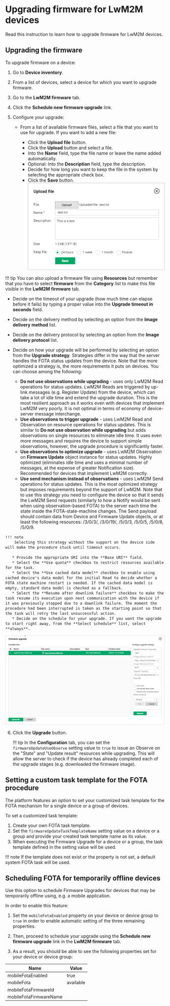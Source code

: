 # Upgrading firmware for LwM2M devices

Read this instruction to learn how to upgrade firmware for LwM2M devices.

## Upgrading the firmware

To upgrade firmware on a device:

1. Go to **Device inventory**.
2. From a list of devices, select a device for which you want to upgrade firmware.
3. Go to the **LwM2M firmware** tab.
4. Click the **Schedule new firmware upgrade** link.
5. Configure your upgrade:

   * From a list of available firmware files, select a file that you want to use for upgrade. If you want to add a new file:

      * Click the **Upload file** button.
      * Click the **Upload** button and select a file.
      * Into the **Name** field, type the file name or leave the name added automatically.
      * Optional: Into the **Description** field, type the description.
      * Decide for how long you want to keep the file in the system by selecting the appropriate check box.
      * Click the **Save** button.
      ![Uploading new firmware file](images/Uploading_firmware_file_for_LwM2M_devices.png "Uploading new firmware file")

!!! tip
    You can also upload a firmware file using **Resources** but remember that you have to select **firmware** from the **Category** list to make this file visible in the **LwM2M firmware** tab.

   * Decide on the timeout of your upgrade (how much time can elapse before it fails) by typing a proper value into the **Upgrade timeout in seconds** field.
   * Decide on the delivery method by selecting an option from the **Image delivery method** list.
   * Decide on the delivery protocol by selecting an option from the **Image delivery protocol** list.
   * Decide on how your upgrade will be performed by selecting an option from the **Upgrade strategy**. Strategies differ in the way that the server handles the FOTA status updates from the device. Note that the more optimized a strategy is, the more requirements it puts on devices. You can choose among the following:

       * **Do not use observations while upgrading** - uses only LwM2M Read operations for status updates. LwM2M Reads are triggered by up-link messages (e.g. Register Update) from the device, which can take a lot of idle time and extend the upgrade duration. This is the most resilient approach as it works even with devices that implement LwM2M very poorly. It is not optimal in terms of economy of device-server message interchange.
       * **Use observations to trigger upgrade** - uses LwM2M Read and Observation on resource operations for status updates. This is similar to **Do not use observation while upgrading** but adds observations on single resources to eliminate idle time. It uses even more messages and requires the device to support simple observations, however, the upgrade procedure is significantly faster.
       * **Use observations to optimize upgrade** - uses LwM2M Observation on **Firmware Update** object instance for status updates. Highly optimized (eliminates idle time and uses a minimal number of messages, at the expense of greater Notification size). Recommended for devices that implement LwM2M correctly.
       * **Use send mechanism instead of observations** - uses LwM2M Send operations for status updates. This is the most optimized strategy but imposes requirements beyond the support of LwM2M. Note that to use this strategy you need to configure the device so that it sends the LwM2M Send requests (similarly to how a Notify would be sent when using observation-based FOTA) to the server each time the state inside the FOTA-state-machine changes. The Send payload should contain data from Device and Firmware Update objects, or at least the following resources: /3/0/3/, /3/0/19/, /5/0/3, /5/0/5, /5/0/8, /5/0/9.

  	!!! note
        Selecting this strategy without the support on the device side will make the procedure stuck until timeout occurs.

       * Provide the appropriate URI into the **Base URI** field.
       * Select the **Use quota** checkbox to restrict resources available for the task.
       * Select the **Use cached data model** checkbox to enable using cached device's data model for the initial Read to decide whether a FOTA state machine restart is needed. If the cached data model is empty, standard data model is checked as a fallback.
       * Select the **Resume after downlink failure** checkbox to make the task resume its execution upon next communication with the device if it was previously stopped due to a downlink failure. The moment the procedure had been interrupted is taken as the starting point so that the task will retry the last unsuccessful action.
       * Decide on the schedule for your upgrade. If you want the upgrade to start right away, from the **Select schedule** list, select **always**.

   ![Upgrading firmware](images/Upgrading_firmware_for_LwM2M_devices.png "Upgrading firmware")

6. Click the **Upgrade** button.

    !!! tip
        In the **Configuration** tab, you can set the ``firmwareUpdateUseObserve`` setting value to ``true`` to issue an Observe on the "State" and "Update result" resources while upgrading. This will allow the server to check if the device has already completed each of the upgrade stages (e.g. downloaded the firmware image).

## Setting a custom task template for the FOTA procedure

The platform features an option to set your customized task template for the FOTA mechanism for a single device or a group of devices.

To set a customized task template:

1. Create your own FOTA task template.
2. Set the ``firmwareUpdateTaskTemplateName`` setting value on a device or a group and provide your created task template name as its value.
3. When executing the Firmware Upgrade for a device or a group, the task template defined in the setting value will be used.

!!! note
    If the template does not exist or the property is not set, a default system FOTA task will be used.

## Scheduling FOTA for temporarily offline devices

Use this option to schedule Firmware Upgrades for devices that may be temporarily offline using, e.g. a mobile application.

In order to enable this feature:

1. Set the ``mobileFotaEnabled`` property on your device or device group to ``true`` in order to enable automatic setting of the three remaining properties.

2. Then, proceed to schedule your upgrade using the **Schedule new firmware upgrade** link in the **LwM2M firmware** tab.

3. As a result, you should be able to see the following properties set for your device or device group:

| Name                   | Value                          |
|------------------------|--------------------------------|
| mobileFotaEnabled      | true                           |
| mobileFota             | available                      |
| mobileFotaFirmwareId   | <selectedResourceId>           |
| mobileFotaFirmwareName | <fileNameOfSelectedResourceId> |
